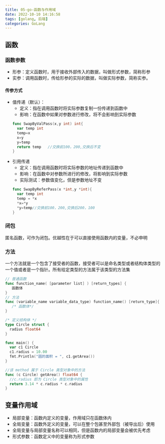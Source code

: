 ```yaml
---
title: 05-go-函数与作用域
date: 2022-10-10 14:16:58
tags: [golang, 后端]
categories: GoLang
---
```


## 函数

### 函数参数

- 形参：定义函数时，用于接收外部传入的数据，叫做形式参数，简称形参
- 实参：调用函数时，传给形参的实际的数据，叫做实际参数，简称实参。

#### 传参方式

- 值传递（默认）：
  - 定义：指在调用函数时将实际参数复制一份传递到函数中
  - 影响：在函数中如果对参数进行修改，将不会影响到实际参数
  ```go
  func SwapByValPass(x,y int) int{
  	var temp int
  	temp=x
  	x=y
  	y=temp
  	return temp   //交换前100，200,交换后不变
  }
  ```
- 引用传递
  - 定义：指在调用函数时将实际参数的地址传递到函数中
  - 影响：在函数中对参数所进行的修改，将影响到实际参数
  - 实际测试：参数值变化，但是参数地址不变
  ```go
  func SwapByReferPass(x *int,y *int){
  	var temp int
  	temp = *x
  	*x=*y
  	*y=temp//交换前100，200,交换后200，100
  }
  ```

### 闭包

匿名函数，可作为闭包。优越性在于可以直接使用函数内的变量，不必申明

### 方法

一个方法就是一个包含了接受者的函数，接受者可以是命名类型或者结构体类型的一个值或者是一个指针。所有给定类型的方法属于该类型的方法集

```go
// 普通函数
func function_name( [parameter list] ) [return_types] {
   函数体
}
// 方法
func (variable_name variable_data_type) function_name() [return_type]{
   /* 函数体*/
}

/* 定义结构体 */
type Circle struct {
  radius float64
}

func main() {
  var c1 Circle
  c1.radius = 10.00
  fmt.Println("圆的面积 = ", c1.getArea())
}

//该 method 属于 Circle 类型对象中的方法
func (c Circle) getArea() float64 {
  //c.radius 即为 Circle 类型对象中的属性
  return 3.14 * c.radius * c.radius
}
```

## 变量作用域

- 局部变量：函数内定义的变量，作用域只在函数体内
- 全局变量：函数外定义的变量，可以在整个包甚至外部包（被导出后）使用
- 全局变量与局部变量名称可以相同，但是函数内的局部变量会被优先考虑
- 形式参数：函数定义中的变量称为形式参数

